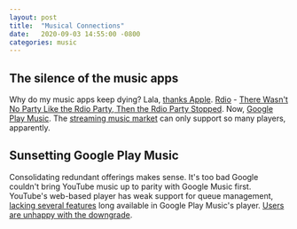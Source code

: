 ```yaml
---
layout: post
title:  "Musical Connections"
date:   2020-09-03 14:55:00 -0800
categories: music
---
```



## The silence of the music apps

Why do my music apps keep dying? Lala, [thanks Apple][9]. [Rdio][1] - [There Wasn't No Party Like the Rdio Party, Then the Rdio Party Stopped][2]. Now, [Google Play Music][10]. The [streaming music market][8] can only support so many players, apparently.

## Sunsetting Google Play Music

Consolidating redundant offerings makes sense. It's too bad Google couldn't bring YouTube music up to parity with Google Music first. YouTube's web-based player has weak support for queue management, [lacking several features][11] long available in Google Play Music's player. [Users are unhappy with the downgrade][12].


[1]: http://digitheadslabnotebook.blogspot.com/2015/11/rdio-was-too-good-to-last.html
[2]: https://www.miskatonic.org/2016/02/24/tidal/
[3]: https://nextbop.com/
[4]: https://www.allaboutjazz.com/
[5]: http://feckingbahamas.com/
[6]: https://8tracks.com/
[7]: https://www.last.fm/user/cbare
[8]: https://musically.com/2020/02/19/spotify-apple-how-many-users-big-music-streaming-services/
[9]: https://www.wired.com/2010/04/apple-kills-lala-music-service/
[10]: https://support.google.com/youtubemusic/thread/62843644?hl=en
[11]: https://reddit.com/r/googleplaymusic/comments/jgx775/gpm_features_still_lacking_in_youtube_music/
[12]: https://news.ycombinator.com/item?id=24872661
[13]: https://techcrunch.com/2020/11/11/rip-google-music-one-of-the-companys-last-examples-of-generosity/

